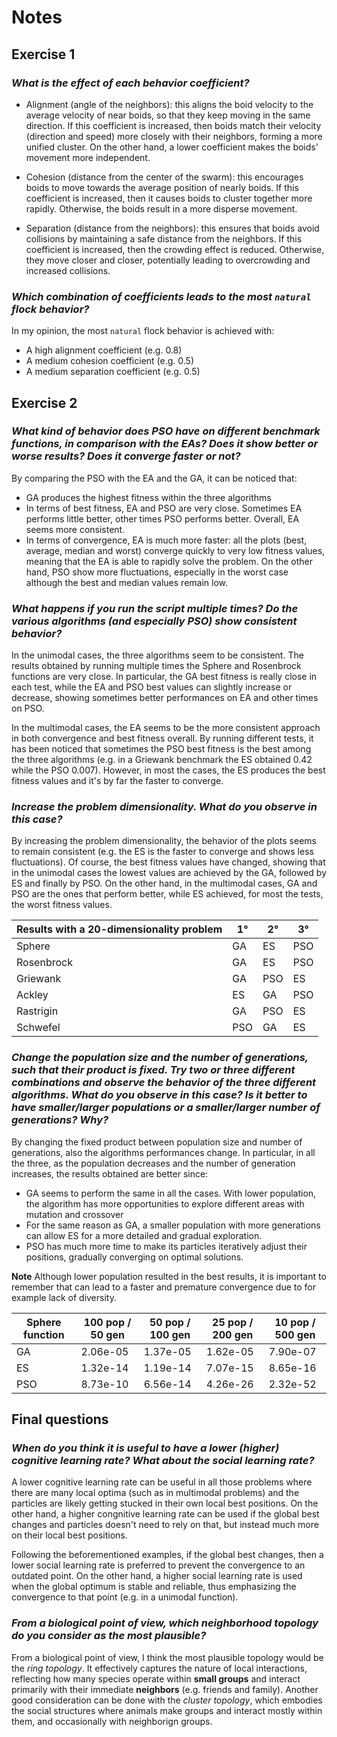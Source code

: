# Notes

## Exercise 1

### _What is the effect of each behavior coefficient?_

* Alignment (angle of the neighbors): this aligns the boid velocity to the average velocity of near boids, so that they keep moving in the same direction. If this coefficient is increased, then boids match their velocity (direction and speed) more closely with their neighbors, forming a more unified cluster. On the other hand, a lower coefficient makes the boids' movement more independent.

* Cohesion (distance from the center of the swarm): this encourages boids to move towards the average position of nearly boids. If this coefficient is increased, then it causes boids to cluster together more rapidly. Otherwise, the boids result in a more disperse movement.

* Separation (distance from the neighbors): this ensures that boids avoid collisions by maintaining a safe distance from the neighbors. If this coefficient is increased, then the crowding effect is reduced. Otherwise, they move closer and closer, potentially leading to overcrowding and increased collisions.

### _Which combination of coefficients leads to the most `natural` flock behavior?_

In my opinion, the most `natural` flock behavior is achieved with:
* A high alignment coefficient (e.g. 0.8)
* A medium cohesion coefficient (e.g. 0.5)
* A medium separation coefficient (e.g. 0.5)

## Exercise 2

### _What kind of behavior does PSO have on different benchmark functions, in comparison with the EAs? Does it show better or worse results? Does it converge faster or not?_

By comparing the PSO with the EA and the GA, it can be noticed that:
* GA produces the highest fitness within the three algorithms
* In terms of best fitness, EA and PSO are very close. Sometimes EA performs little better, other times PSO performs better. Overall, EA seems more consistent.
* In terms of convergence, EA is much more faster: all the plots (best, average, median and worst) converge quickly to very low fitness values, meaning that the EA is able to rapidly solve the problem. On the other hand, PSO show more fluctuations, especially in the worst case although the best and median values remain low.

### _What happens if you run the script multiple times? Do the various algorithms (and especially PSO) show consistent behavior?_

In the unimodal cases, the three algorithms seem to be consistent. The results obtained by running multiple times the Sphere and Rosenbrock functions are very close. In particular, the GA best fitness is really close in each test, while the EA and PSO best values can slightly increase or decrease, showing sometimes better performances on EA and other times on PSO.

In the multimodal cases, the EA seems to be the more consistent approach in both convergence and best fitness overall. By running different tests, it has been noticed that sometimes the PSO best fitness is the best among the three algorithms (e.g. in a Griewank benchmark the ES obtained 0.42 while the PSO 0.007). However, in most the cases, the ES produces the best fitness values and it's by far the faster to converge.

### _Increase the problem dimensionality. What do you observe in this case?_

By increasing the problem dimensionality, the behavior of the plots seems to remain consistent (e.g. the ES is the faster to converge and shows less fluctuations). Of course, the best fitness values have changed, showing that in the unimodal cases the lowest values are achieved by the GA, followed by ES and finally by PSO. On the other hand, in the multimodal cases, GA and PSO are the ones that perform better, while ES achieved, for most the tests, the worst fitness values. 

| Results with a 20-dimensionality problem | 1°  | 2°  | 3°  |
|------------------------------------------|-----|-----|-----|
| Sphere                                   | GA  | ES  | PSO |
| Rosenbrock                               | GA  | ES  | PSO |
| Griewank                                 | GA  | PSO | ES  |
| Ackley                                   | ES  | GA  | PSO |
| Rastrigin                                | GA  | PSO | ES  |
| Schwefel                                 | PSO | GA  | ES  |

### _Change the population size and the number of generations, such that their product is fixed. Try two or three different combinations and observe the behavior of the three different algorithms. What do you observe in this case? Is it better to have smaller/larger populations or a smaller/larger number of generations? Why?_

By changing the fixed product between population size and number of generations, also the algorithms performances change. In particular, in all the three, as the population decreases and the number of generation increases, the results obtained are better since:
* GA seems to perform the same in all the cases. With lower population, the algorithm has more opportunities to explore different areas with mutation and crossover
* For the same reason as GA, a smaller population with more generations can allow ES for a more detailed and gradual exploration. 
* PSO has much more time to make its particles iteratively adjust their positions, gradually converging on optimal solutions.

**Note** Although lower population resulted in the best results, it is important to remember that can lead to a faster and premature convergence due to for example lack of diversity.

| Sphere function  | 100 pop / 50 gen | 50 pop / 100 gen | 25 pop / 200 gen | 10 pop / 500 gen |
|------------------|------------------|------------------|------------------|------------------|
| GA               | 2.06e-05         | 1.37e-05         | 1.62e-05         | 7.90e-07         |
| ES               | 1.32e-14         | 1.19e-14         | 7.07e-15         | 8.65e-16         |
| PSO              | 8.73e-10         | 6.56e-14         | 4.26e-26         | 2.32e-52         |

## Final questions

### _When do you think it is useful to have a lower (higher) cognitive learning rate? What about the social learning rate?_

A lower cognitive learning rate can be useful in all those problems where there are many local optima (such as in multimodal problems) and the particles are likely getting stucked in their own local best positions. On the other hand, a higher congnitive learning rate can be used if the global best changes and particles doesn't need to rely on that, but instead much more on their local best positions.

Following the beforementioned examples, if the global best changes, then a lower social learning rate is preferred to prevent the convergence to an outdated point. On the other hand, a higher social learning rate is used when the global optimum is stable and reliable, thus emphasizing the convergence to that point (e.g. in a unimodal function).

### _From a biological point of view, which neighborhood topology do you consider as the most plausible?_

From a biological point of view, I think the most plausible topology would be the _ring topology_. It effectively captures the nature of local interactions, reflecting how many species operate within **small groups** and interact primarily with their immediate **neighbors** (e.g. friends and family). Another good consideration can be done with the _cluster topology_, which embodies the social structures where animals make groups and interact mostly within them, and occasionally with neighborign groups.
